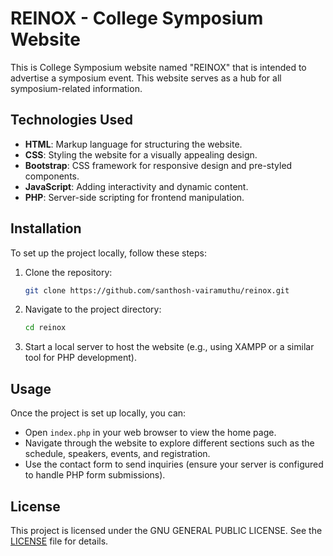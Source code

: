 # REINOX  - College Symposium Website

This is College Symposium website named "REINOX" that is intended to advertise a symposium event. This website serves as a hub for all symposium-related information.

## Technologies Used

- **HTML**: Markup language for structuring the website.
- **CSS**: Styling the website for a visually appealing design.
- **Bootstrap**: CSS framework for responsive design and pre-styled components.
- **JavaScript**: Adding interactivity and dynamic content.
- **PHP**: Server-side scripting for frontend manipulation.

## Installation

To set up the project locally, follow these steps:

1. Clone the repository:
    ```bash
    git clone https://github.com/santhosh-vairamuthu/reinox.git
    ```
2. Navigate to the project directory:
    ```bash
    cd reinox
    ```
3. Start a local server to host the website (e.g., using XAMPP or a similar tool for PHP development).

## Usage

Once the project is set up locally, you can:

- Open `index.php` in your web browser to view the home page.
- Navigate through the website to explore different sections such as the schedule, speakers, events, and registration.
- Use the contact form to send inquiries (ensure your server is configured to handle PHP form submissions).


## License

This project is licensed under the GNU GENERAL PUBLIC LICENSE. See the [LICENSE](LICENSE) file for details.

